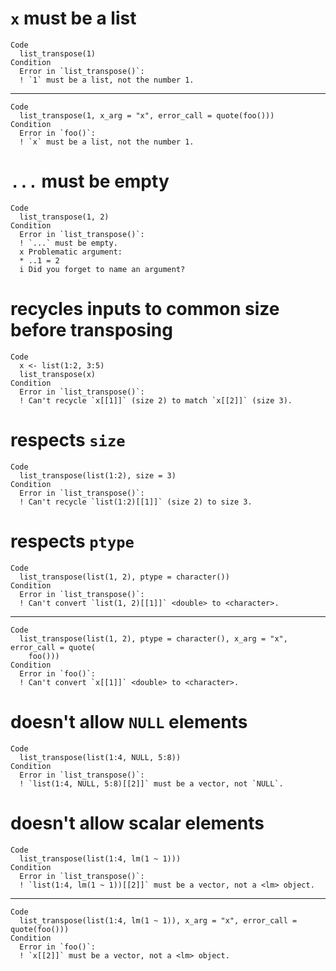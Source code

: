 # `x` must be a list

    Code
      list_transpose(1)
    Condition
      Error in `list_transpose()`:
      ! `1` must be a list, not the number 1.

---

    Code
      list_transpose(1, x_arg = "x", error_call = quote(foo()))
    Condition
      Error in `foo()`:
      ! `x` must be a list, not the number 1.

# `...` must be empty

    Code
      list_transpose(1, 2)
    Condition
      Error in `list_transpose()`:
      ! `...` must be empty.
      x Problematic argument:
      * ..1 = 2
      i Did you forget to name an argument?

# recycles inputs to common size before transposing

    Code
      x <- list(1:2, 3:5)
      list_transpose(x)
    Condition
      Error in `list_transpose()`:
      ! Can't recycle `x[[1]]` (size 2) to match `x[[2]]` (size 3).

# respects `size`

    Code
      list_transpose(list(1:2), size = 3)
    Condition
      Error in `list_transpose()`:
      ! Can't recycle `list(1:2)[[1]]` (size 2) to size 3.

# respects `ptype`

    Code
      list_transpose(list(1, 2), ptype = character())
    Condition
      Error in `list_transpose()`:
      ! Can't convert `list(1, 2)[[1]]` <double> to <character>.

---

    Code
      list_transpose(list(1, 2), ptype = character(), x_arg = "x", error_call = quote(
        foo()))
    Condition
      Error in `foo()`:
      ! Can't convert `x[[1]]` <double> to <character>.

# doesn't allow `NULL` elements

    Code
      list_transpose(list(1:4, NULL, 5:8))
    Condition
      Error in `list_transpose()`:
      ! `list(1:4, NULL, 5:8)[[2]]` must be a vector, not `NULL`.

# doesn't allow scalar elements

    Code
      list_transpose(list(1:4, lm(1 ~ 1)))
    Condition
      Error in `list_transpose()`:
      ! `list(1:4, lm(1 ~ 1))[[2]]` must be a vector, not a <lm> object.

---

    Code
      list_transpose(list(1:4, lm(1 ~ 1)), x_arg = "x", error_call = quote(foo()))
    Condition
      Error in `foo()`:
      ! `x[[2]]` must be a vector, not a <lm> object.

